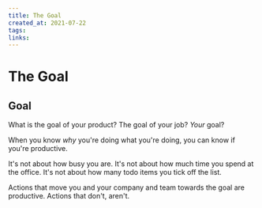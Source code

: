 ```yaml
---
title: The Goal
created_at: 2021-07-22
tags:
links:
---
```


# The Goal

## Goal

What is the goal of your product? The goal of your job? _Your_ goal?

When you know _why_ you're doing what you're doing, you can know if you're productive.

It's not about how busy you are. It's not about how much time you spend at the office. It's not about how many todo items you tick off the list.

Actions that move you and your company and team towards the goal are productive. Actions that don't, aren't.